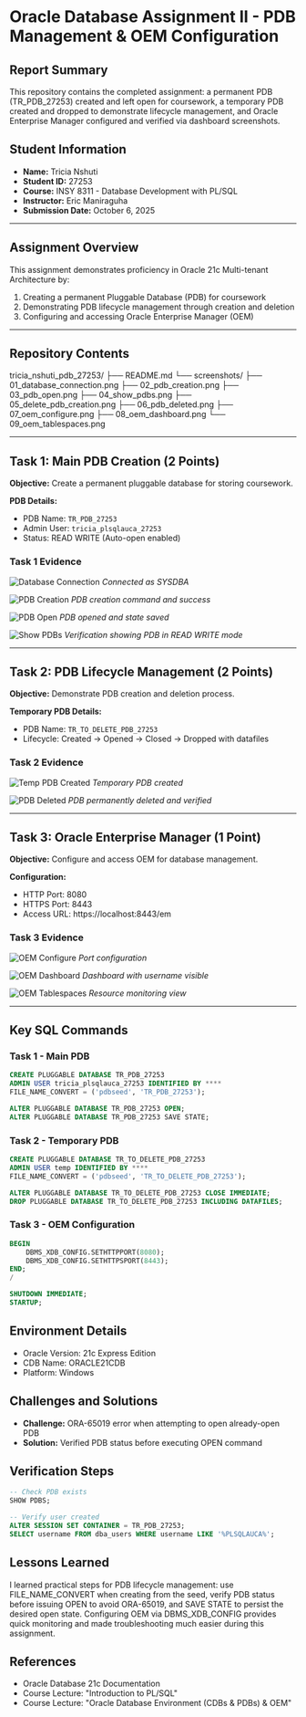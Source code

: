 # Oracle Database Assignment II - PDB Management & OEM Configuration

## Report Summary

This repository contains the completed assignment: a permanent PDB (TR_PDB_27253) created and left open for coursework, a temporary PDB created and dropped to demonstrate lifecycle management, and Oracle Enterprise Manager configured and verified via dashboard screenshots.

## Student Information

- **Name:** Tricia Nshuti
- **Student ID:** 27253
- **Course:** INSY 8311 - Database Development with PL/SQL
- **Instructor:** Eric Maniraguha
- **Submission Date:** October 6, 2025

---

## Assignment Overview

This assignment demonstrates proficiency in Oracle 21c Multi-tenant Architecture by:

1. Creating a permanent Pluggable Database (PDB) for coursework
2. Demonstrating PDB lifecycle management through creation and deletion
3. Configuring and accessing Oracle Enterprise Manager (OEM)

---

## Repository Contents

tricia_nshuti_pdb_27253/
├── README.md
└── screenshots/
├── 01_database_connection.png
├── 02_pdb_creation.png
├── 03_pdb_open.png
├── 04_show_pdbs.png
├── 05_delete_pdb_creation.png
├── 06_pdb_deleted.png
├── 07_oem_configure.png
├── 08_oem_dashboard.png
└── 09_oem_tablespaces.png

---

## Task 1: Main PDB Creation (2 Points)

**Objective:** Create a permanent pluggable database for storing coursework.

**PDB Details:**

- PDB Name: `TR_PDB_27253`
- Admin User: `tricia_plsqlauca_27253`
- Status: READ WRITE (Auto-open enabled)

### Task 1 Evidence

![Database Connection](screenshots/01_database_connection.png)
_Connected as SYSDBA_

![PDB Creation](screenshots/02_pdb_creation.png)
_PDB creation command and success_

![PDB Open](screenshots/03_pdb_open.png)
_PDB opened and state saved_

![Show PDBs](screenshots/04_show_pdbs.png)
_Verification showing PDB in READ WRITE mode_

---

## Task 2: PDB Lifecycle Management (2 Points)

**Objective:** Demonstrate PDB creation and deletion process.

**Temporary PDB Details:**

- PDB Name: `TR_TO_DELETE_PDB_27253`
- Lifecycle: Created → Opened → Closed → Dropped with datafiles

### Task 2 Evidence

![Temp PDB Created](screenshots/05_delete_pdb_creation.png)
_Temporary PDB created_

![PDB Deleted](screenshots/06_pdb_deleted.png)
_PDB permanently deleted and verified_

---

## Task 3: Oracle Enterprise Manager (1 Point)

**Objective:** Configure and access OEM for database management.

**Configuration:**

- HTTP Port: 8080
- HTTPS Port: 8443
- Access URL: https://localhost:8443/em

### Task 3 Evidence

![OEM Configure](screenshots/07_oem_configure.png)
_Port configuration_

![OEM Dashboard](screenshots/08_oem_dashboard.png)
_Dashboard with username visible_

![OEM Tablespaces](screenshots/09_oem_tablespaces.png)
_Resource monitoring view_

---

## Key SQL Commands

### Task 1 - Main PDB

```sql
CREATE PLUGGABLE DATABASE TR_PDB_27253
ADMIN USER tricia_plsqlauca_27253 IDENTIFIED BY ****
FILE_NAME_CONVERT = ('pdbseed', 'TR_PDB_27253');

ALTER PLUGGABLE DATABASE TR_PDB_27253 OPEN;
ALTER PLUGGABLE DATABASE TR_PDB_27253 SAVE STATE;
```

### Task 2 - Temporary PDB

```sql
CREATE PLUGGABLE DATABASE TR_TO_DELETE_PDB_27253
ADMIN USER temp IDENTIFIED BY ****
FILE_NAME_CONVERT = ('pdbseed', 'TR_TO_DELETE_PDB_27253');

ALTER PLUGGABLE DATABASE TR_TO_DELETE_PDB_27253 CLOSE IMMEDIATE;
DROP PLUGGABLE DATABASE TR_TO_DELETE_PDB_27253 INCLUDING DATAFILES;
```

### Task 3 - OEM Configuration

```sql
BEGIN
	DBMS_XDB_CONFIG.SETHTTPPORT(8080);
	DBMS_XDB_CONFIG.SETHTTPSPORT(8443);
END;
/

SHUTDOWN IMMEDIATE;
STARTUP;
```

## Environment Details

- Oracle Version: 21c Express Edition
- CDB Name: ORACLE21CDB
- Platform: Windows

## Challenges and Solutions

- **Challenge:** ORA-65019 error when attempting to open already-open PDB
- **Solution:** Verified PDB status before executing OPEN command

## Verification Steps

```sql
-- Check PDB exists
SHOW PDBS;

-- Verify user created
ALTER SESSION SET CONTAINER = TR_PDB_27253;
SELECT username FROM dba_users WHERE username LIKE '%PLSQLAUCA%';
```

## Lessons Learned

I learned practical steps for PDB lifecycle management: use FILE_NAME_CONVERT when creating from the seed, verify PDB status before issuing OPEN to avoid ORA-65019, and SAVE STATE to persist the desired open state. Configuring OEM via DBMS_XDB_CONFIG provides quick monitoring and made troubleshooting much easier during this assignment.

## References

- Oracle Database 21c Documentation
- Course Lecture: "Introduction to PL/SQL"
- Course Lecture: "Oracle Database Environment (CDBs & PDBs) & OEM"
